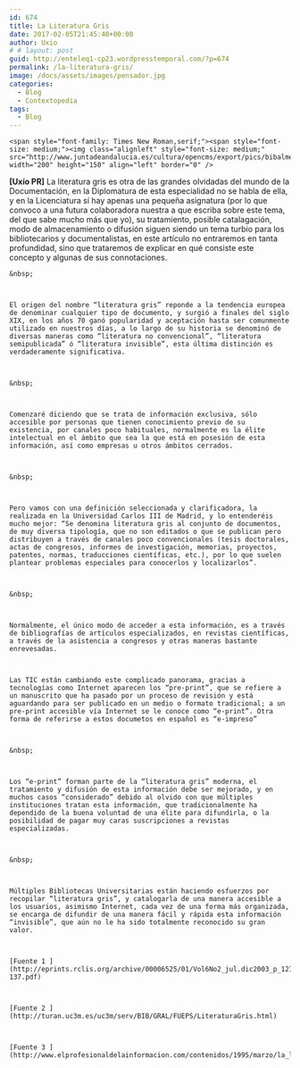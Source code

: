 ```yaml
---
id: 674
title: La Literatura Gris
date: 2017-02-05T21:45:40+00:00
author: Uxio
# # layout: post
guid: http://enteleq1-cp23.wordpresstemporal.com/?p=674
permalink: /la-literatura-gris/
image: /docs/assets/images/pensador.jpg
categories:
  - Blog
  - Contextopedia
tags:
  - Blog
---
```

<div id="body-151923" class="content-body">
  
    <span style="font-family: Times New Roman,serif;"><span style="font-size: medium;"><img class="alignleft" style="font-size: medium;" src="http://www.juntadeandalucia.es/cultura/opencms/export/pics/bibalmeria/Biblioteca1.jpg" width="200" height="150" align="left" border="0" />
  <strong>[Uxío PR]</strong> La literatura gris es otra de las grandes olvidadas del mundo de la Documentación, en la Diplomatura de esta especialidad no se habla de ella, y en la Licenciatura sí hay apenas una pequeña asignatura (por lo que convoco a una futura colaboradora nuestra a que escriba sobre este tema, del que sabe mucho más que yo), su tratamiento, posible catalagación, modo de almacenamiento o difusión siguen siendo un tema turbio para los bibliotecarios y documentalistas, en este artículo no entraremos en tanta profundidad, sino que trataremos de explicar en qué consiste este concepto y algunas de sus connotaciones.
  
  
  
    &nbsp;
  
  
  
    El origen del nombre “literatura gris” reponde a la tendencia europea de denominar cualquier tipo de documento, y surgió a finales del siglo XIX, en los años 70 ganó popularidad y aceptación hasta ser comunmente utilizado en nuestros días, a lo largo de su historia se denominó de diversas maneras como “literatura no convencional”, “literatura semipublicada” ó “literatura invisible”, esta última distinción es verdaderamente significativa.
  
  
  
    &nbsp;
  
  
  
    Comenzaré diciendo que se trata de información exclusiva, sólo accesible por personas que tienen conocimiento previo de su existencia, por canales poco habituales, normalmente es la élite intelectual en el ámbito que sea la que está en posesión de esta información, así como empresas u otros ámbitos cerrados.
  
  
  
    &nbsp;
  
  
  
    Pero vamos con una definición seleccionada y clarificadora, la realizada en la Universidad Carlos III de Madrid, y lo entenderéis mucho mejor: “Se denomina literatura gris al conjunto de documentos, de muy diversa tipología, que no son editados o que se publican pero distribuyen a través de canales poco convencionales (tesis doctorales, actas de congresos, informes de investigación, memorias, proyectos, patentes, normas, traducciones científicas, etc.), por lo que suelen plantear problemas especiales para conocerlos y localizarlos”.
  
  
  
    &nbsp;
  
  
  
    Normalmente, el único modo de acceder a esta información, es a través de bibliografías de artículos especializados, en revistas científicas, a través de la asistencia a congresos y otras maneras bastante enrevesadas.
  
  
  
    Las TIC están cambiando este complicado panorama, gracias a tecnologías como Internet aparecen los “pre-print”, que se refiere a un manuscrito que ha pasado por un proceso de revisión y está aguardando para ser publicado en un medio o formato tradicional; a un pre-print accesible vía Internet se le conoce como “e-print”. Otra forma de referirse a estos documetos en español es “e-impreso”
  
  
  
    &nbsp;
  
  
  
    Los “e-print” forman parte de la “literatura gris” moderna, el tratamiento y difusión de esta información debe ser mejorado, y en muchos casos “considerado” debido al olvido con que múltiples instituciones tratan esta información, que tradicionalmente ha dependido de la buena voluntad de una élite para difundirla, o la posibilidad de pagar muy caras suscripciones a revistas especializadas.
  
  
  
    &nbsp;
  
  
  
    Múltiples Bibliotecas Universitarias están haciendo esfuerzos por recopilar “literatura gris”, y catalogarla de una manera accesible a los usuarios, asimismo Internet, cada vez de una forma más organizada, se encarga de difundir de una manera fácil y rápida esta información “invisible”, que aún no le ha sido totalmente reconocido su gran valor.
  
  
  
    [Fuente 1 ](http://eprints.rclis.org/archive/00006525/01/Vol6No2_jul.dic2003_p_127-137.pdf)
  
  
  
    [Fuente 2 ](http://turan.uc3m.es/uc3m/serv/BIB/GRAL/FUEPS/LiteraturaGris.html)
  
  
  
    [Fuente 3 ](http://www.elprofesionaldelainformacion.com/contenidos/1995/marzo/la_literatura_gris_en_expansin.html)
